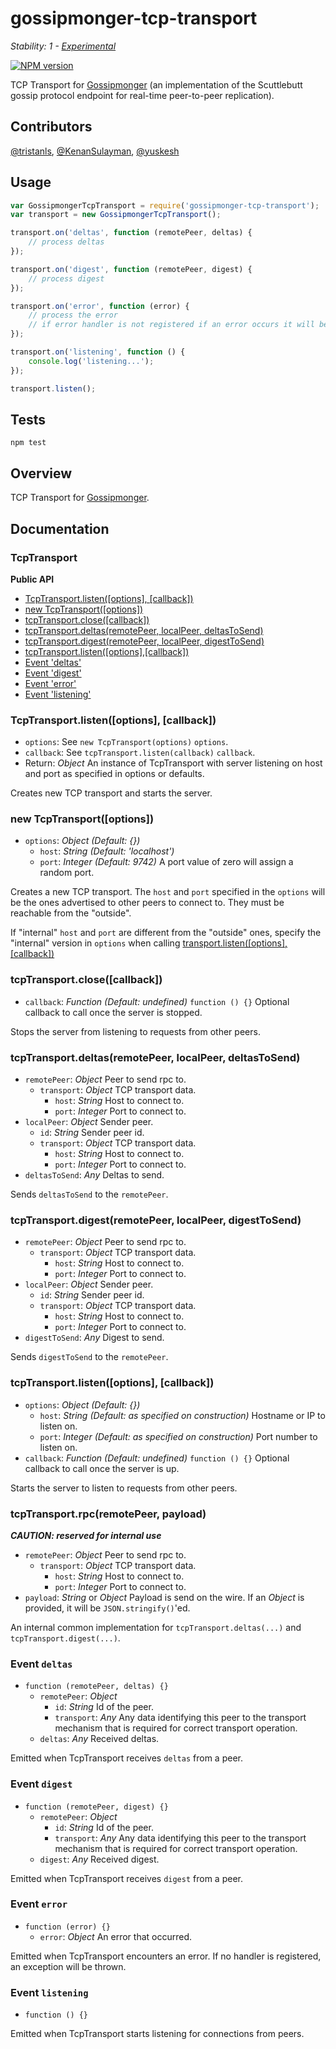 # gossipmonger-tcp-transport

_Stability: 1 - [Experimental](https://github.com/tristanls/stability-index#stability-1---experimental)_

[![NPM version](https://badge.fury.io/js/gossipmonger-tcp-transport.png)](http://npmjs.org/package/gossipmonger-tcp-transport)

TCP Transport for [Gossipmonger](https://github.com/tristanls/gossipmonger) (an implementation of the Scuttlebutt gossip protocol endpoint for real-time peer-to-peer replication).

## Contributors

[@tristanls](https://github.com/tristanls), [@KenanSulayman](https://github.com/KenanSulayman), [@yuskesh](https://github.com/yuskesh)

## Usage

```javascript
var GossipmongerTcpTransport = require('gossipmonger-tcp-transport');
var transport = new GossipmongerTcpTransport();

transport.on('deltas', function (remotePeer, deltas) {
    // process deltas
});

transport.on('digest', function (remotePeer, digest) {
    // process digest
});

transport.on('error', function (error) {
    // process the error
    // if error handler is not registered if an error occurs it will be thrown
});

transport.on('listening', function () {
    console.log('listening...'); 
});

transport.listen();
```

## Tests

    npm test

## Overview

TCP Transport for [Gossipmonger](https://github.com/tristanls/node-gossipmonger).

## Documentation

### TcpTransport

**Public API**

  * [TcpTransport.listen(\[options\], \[callback\])](#tcptransportlistenoptions-callback)
  * [new TcpTransport(\[options\])](#new-tcptransportoptions)
  * [tcpTransport.close(\[callback\])](#tcptransportclosecallback)
  * [tcpTransport.deltas(remotePeer, localPeer, deltasToSend)](#tcptransportdeltasremotepeer-localpeer-deltastosend)
  * [tcpTransport.digest(remotePeer, localPeer, digestToSend)](#tcptransportdigestremotepeer-localpeer-digesttosend)
  * [tcpTransport.listen(\[options\],\[callback\])](#tcptransportlistenoptions-callback-1)
  * [Event 'deltas'](#event-deltas)
  * [Event 'digest'](#event-digest)
  * [Event 'error'](#event-error)
  * [Event 'listening'](#event-listening)

### TcpTransport.listen([options], [callback])

  * `options`: See `new TcpTransport(options)` `options`.
  * `callback`: See `tcpTransport.listen(callback)` `callback`.
  * Return: _Object_ An instance of TcpTransport with server listening on host and port as specified in options or defaults.

Creates new TCP transport and starts the server.

### new TcpTransport([options])

  * `options`: _Object_ _(Default: {})_
    * `host`: _String_ _(Default: 'localhost')_
    * `port`: _Integer_ _(Default: 9742)_ A port value of zero will assign a random port.

Creates a new TCP transport. The `host` and `port` specified in the `options` will be the ones advertised to other peers to connect to. They must be reachable from the "outside".

If "internal" `host` and `port` are different from the "outside" ones, specify the "internal" version in `options` when calling [transport.listen(\[options\], \[callback\])](#tcptransportlistenoptions-callback-1)

### tcpTransport.close([callback])

  * `callback`: _Function_ _(Default: undefined)_ `function () {}` Optional callback to call once the server is stopped.

Stops the server from listening to requests from other peers.

### tcpTransport.deltas(remotePeer, localPeer, deltasToSend)

  * `remotePeer`: _Object_ Peer to send rpc to.
    * `transport`: _Object_ TCP transport data.
      * `host`: _String_ Host to connect to.
      * `port`: _Integer_ Port to connect to.
  * `localPeer`: _Object_ Sender peer.
    * `id`: _String_ Sender peer id.
    * `transport`: _Object_ TCP transport data.
      * `host`: _String_ Host to connect to.
      * `port`: _Integer_ Port to connect to.
  * `deltasToSend`: _Any_ Deltas to send.

Sends `deltasToSend` to the `remotePeer`.

### tcpTransport.digest(remotePeer, localPeer, digestToSend)

  * `remotePeer`: _Object_ Peer to send rpc to.
    * `transport`: _Object_ TCP transport data.
      * `host`: _String_ Host to connect to.
      * `port`: _Integer_ Port to connect to.
  * `localPeer`: _Object_ Sender peer.
    * `id`: _String_ Sender peer id.
    * `transport`: _Object_ TCP transport data.
      * `host`: _String_ Host to connect to.
      * `port`: _Integer_ Port to connect to.
  * `digestToSend`: _Any_ Digest to send.

Sends `digestToSend` to the `remotePeer`.

### tcpTransport.listen([options], [callback])

  * `options`: _Object_ _(Default: {})_
    * `host`: _String_ _(Default: as specified on construction)_ Hostname or IP to listen on.
    * `port`: _Integer_ _(Default: as specified on construction)_ Port number to listen on.
  * `callback`: _Function_ _(Default: undefined)_ `function () {}` Optional callback to call once the server is up.

Starts the server to listen to requests from other peers.

### tcpTransport.rpc(remotePeer, payload)

_**CAUTION: reserved for internal use**_

  * `remotePeer`: _Object_ Peer to send rpc to.
    * `transport`: _Object_ TCP transport data.
      * `host`: _String_ Host to connect to.
      * `port`: _Integer_ Port to connect to.
  * `payload`: _String_ or _Object_ Payload is send on the wire. If an _Object_ is provided, it will be `JSON.stringify()`'ed.

An internal common implementation for `tcpTransport.deltas(...)` and `tcpTransport.digest(...)`.

### Event `deltas`

  * `function (remotePeer, deltas) {}`
    * `remotePeer`: _Object_
      * `id`: _String_ Id of the peer.
      * `transport`: _Any_ Any data identifying this peer to the transport mechanism that is required for correct transport operation.    
    * `deltas`: _Any_ Received deltas.

Emitted when TcpTransport receives `deltas` from a peer.

### Event `digest`

  * `function (remotePeer, digest) {}`
    * `remotePeer`: _Object_
      * `id`: _String_ Id of the peer.
      * `transport`: _Any_ Any data identifying this peer to the transport mechanism that is required for correct transport operation.
    * `digest`: _Any_ Received digest.

Emitted when TcpTransport receives `digest` from a peer.

### Event `error`

  * `function (error) {}`
    * `error`: _Object_ An error that occurred.

Emitted when TcpTransport encounters an error. If no handler is registered, an exception will be thrown.

### Event `listening`

  * `function () {}`

Emitted when TcpTransport starts listening for connections from peers.